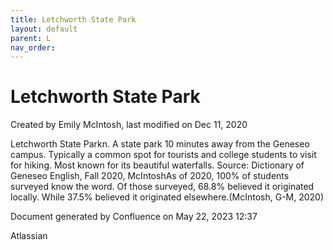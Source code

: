 ```yaml
---
title: Letchworth State Park
layout: default
parent: L
nav_order:
---
```


# Letchworth State Park

Created by  Emily McIntosh, last modified on Dec 11, 2020

Letchworth State Parkn. A state park 10 minutes away from the Geneseo campus. Typically a common spot for tourists and college students to visit for hiking. Most known for its beautiful waterfalls. Source: Dictionary of Geneseo English, Fall 2020, McIntoshAs of 2020, 100% of students surveyed know the word. Of those surveyed, 68.8% believed it originated locally. While 37.5% believed it originated elsewhere.(McIntosh, G-M, 2020)

Document generated by Confluence on May 22, 2023 12:37

Atlassian

